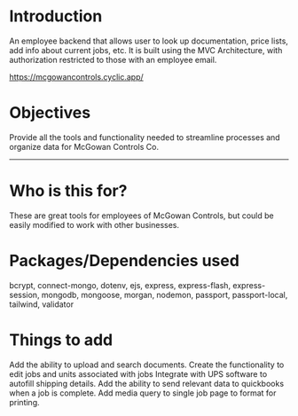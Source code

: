# Introduction

An employee backend that allows user to look up documentation, price lists, add info about current jobs, etc. It is built using the MVC Architecture, with authorization restricted to those with an employee email.

https://mcgowancontrols.cyclic.app/

# Objectives

Provide all the tools and functionality needed to streamline processes and organize data for McGowan Controls Co.

---

# Who is this for?

These are great tools for employees of McGowan Controls, but could be easily modified to work with other businesses.

# Packages/Dependencies used

bcrypt, connect-mongo, dotenv, ejs, express, express-flash, express-session, mongodb, mongoose, morgan, nodemon, passport, passport-local, tailwind, validator

# Things to add

Add the ability to upload and search documents.
Create the functionality to edit jobs and units associated with jobs
Integrate with UPS software to autofill shipping details.
Add the ability to send relevant data to quickbooks when a job is complete.
Add media query to single job page to format for printing.
